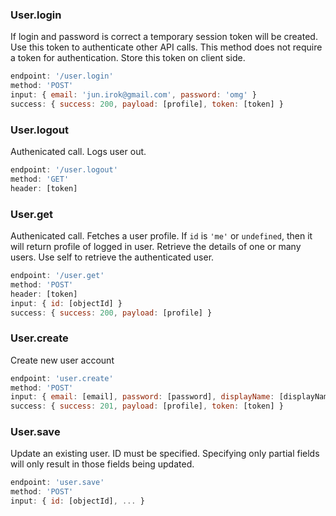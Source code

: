 ### User.login
If login and password is correct a temporary session token will be created. Use this token to authenticate other API calls. This method does not require a token for authentication. Store this token on client side.
```js
endpoint: '/user.login'
method: 'POST'
input: { email: 'jun.irok@gmail.com', password: 'omg' }
success: { success: 200, payload: [profile], token: [token] }
```

### User.logout
Authenicated call. Logs user out.
```js
endpoint: '/user.logout'
method: 'GET'
header: [token]
```

### User.get
Authenicated call. Fetches a user profile. If `id` is `'me'` or `undefined`, then it will return profile of logged in user.
Retrieve the details of one or many users. Use self to retrieve the authenticated user.
```js
endpoint: '/user.get'
method: 'POST'
header: [token]
input: { id: [objectId] }
success: { success: 200, payload: [profile] }
```

### User.create
Create new user account
```js
endpoint: 'user.create'
method: 'POST'
input: { email: [email], password: [password], displayName: [displayName] }
success: { success: 201, payload: [profile], token: [token] }
```

### User.save
Update an existing user. ID must be specified. Specifying only partial fields will only result in those fields being updated.
```js
endpoint: 'user.save'
method: 'POST'
input: { id: [objectId], ... }
```
